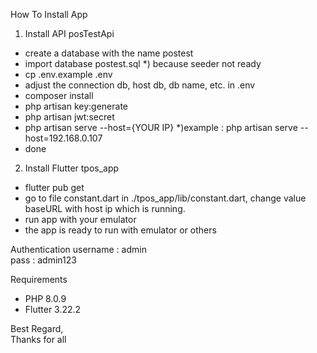 How To Install App
1. Install API posTestApi
- create a database with the name postest
- import database postest.sql *) because seeder not ready
- cp .env.example .env
- adjust the connection db, host db, db name, etc. in .env
- composer install
- php artisan key:generate
- php artisan jwt:secret
- php artisan serve --host={YOUR IP} *)example : php artisan serve --host=192.168.0.107
- done
2. Install Flutter tpos_app
- flutter pub get
- go to file constant.dart in ./tpos_app/lib/constant.dart, change value baseURL with host ip which is running.
- run app with your emulator
- the app is ready to run with emulator or others

Authentication
username : admin <br>
pass : admin123

Requirements 
- PHP 8.0.9
- Flutter 3.22.2

Best Regard,<br>
Thanks for all